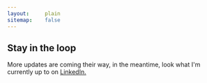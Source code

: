 ```yaml
---
layout:     plain
sitemap:    false
---
```


## Stay in the loop

More updates are coming their way, in the meantime, look what I'm currently up to on <a href="https://www.linkedin.com/in/ardargence/" class="special-link" 
    target="_blank" rel="noopener noreferrer">LinkedIn.</a>

